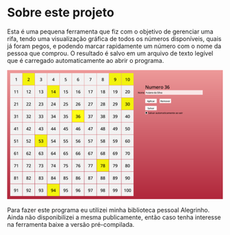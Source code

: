 # Sobre este projeto
Esta é uma pequena ferramenta que fiz com o objetivo de gerenciar uma rifa, tendo uma visualização gráfica de todos os números disponíveis, quais já foram pegos, e podendo marcar rapidamente um número com o nome da pessoa que comprou. O resultado é salvo em um arquivo de texto legível que é carregado automaticamente ao abrir o programa.

![print](print.png)

Para fazer este programa eu utilizei minha biblioteca pessoal Alegrinho. Ainda não disponibilizei a mesma publicamente, então caso tenha interesse na ferramenta baixe a versão pré-compilada.
